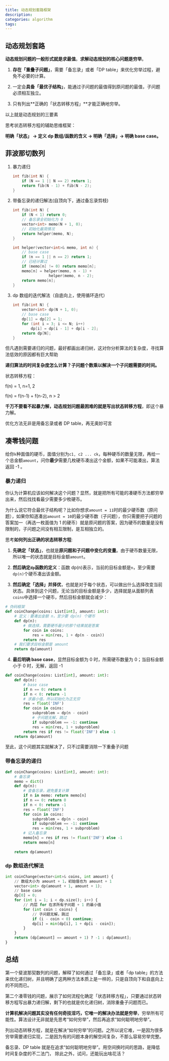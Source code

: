```yaml
---
title: 动态规划套路框架
description: 
categories: algorithm
tags:
---
```


## 动态规划套路

**动态规划问题的一般形式就是求最值**。**求解动态规划的核心问题是穷举**。

1. **存在「重叠子问题」**，需要「备忘录」或者「DP table」来优化穷举过程，避免不必要的计算。

2. 一定会**具备「最优子结构」**，能通过子问题的最值得到原问题的最值，子问题必须相互独立。

3. 只有列出**正确的「状态转移方程」**才能正确地穷举。

以上就是动态规划的三要素

思考状态转移方程的辅助思维框架：

**明确「状态」 -> 定义 dp 数组/函数的含义 -> 明确「选择」-> 明确 base case。**

## 菲波那切数列

1. 暴力递归

   ```c
   int fib(int N) {
       if (N == 1 || N == 2) return 1;
       return fib(N - 1) + fib(N - 2);
   }
   ```

2. 带备忘录的递归解法(自顶向下，通过备忘录剪枝)

   ```c
   int fib(int N) {
       if (N < 1) return 0;
       // 备忘录全初始化为 0
       vector<int> memo(N + 1, 0);
       // 初始化最简情况
       return helper(memo, N);
   }
   
   int helper(vector<int>& memo, int n) {
       // base case 
       if (n == 1 || n == 2) return 1;
       // 已经计算过
       if (memo[n] != 0) return memo[n];
       memo[n] = helper(memo, n - 1) + 
                   helper(memo, n - 2);
       return memo[n];
   }
   ```

3. dp 数组的迭代解法（自底向上，使用循环迭代）

   ```c
   int fib(int N) {
       vector<int> dp(N + 1, 0);
       // base case
       dp[1] = dp[2] = 1;
       for (int i = 3; i <= N; i++)
           dp[i] = dp[i - 1] + dp[i - 2];
       return dp[N];
   }
   ```

但凡遇到需要递归的问题，最好都画出递归树，这对你分析算法的复杂度，寻找算法低效的原因都有巨大帮助

**递归算法的时间复杂度怎么计算？子问题个数乘以解决一个子问题需要的时间。**

状态转移方程：

f(n) = 1, n=1, 2

f(n) = f(n-1) + f(n-2), n > 2

**千万不要看不起暴力解，动态规划问题最困难的就是写出状态转移方程**，即这个暴力解。

优化方法无非是用备忘录或者 DP table，再无奥妙可言

## 凑零钱问题

给你`k`种面值的硬币，面值分别为`c1, c2 ... ck`，每种硬币的数量无限，再给一个总金额`amount`，问你**最少**需要几枚硬币凑出这个金额，如果不可能凑出，算法返回 -1 。

### 暴力递归

你认为计算机应该如何解决这个问题？显然，就是把所有可能的凑硬币方法都穷举出来，然后找找看最少需要多少枚硬币。

为什么说它符合最优子结构呢？比如你想求`amount = 11`时的最少硬币数（原问题），如果你知道凑出`amount = 10`的最少硬币数（子问题），你只需要把子问题的答案加一（再选一枚面值为 1 的硬币）就是原问题的答案，因为硬币的数量是没有限制的，子问题之间没有相互限制，是互相独立的。

思考**如何列出正确的状态转移方程**:

1. **先确定「状态」**，也就是**原问题和子问题中变化的变量**。由于硬币数量无限，所以唯一的状态就是目标金额`amount`。

2. **然后确定`dp`函数的定义**：函数 dp(n)表示，当前的目标金额是`n`，至少需要`dp(n)`个硬币凑出该金额。

3. **然后确定「选择」并择优**，也就是对于每个状态，可以做出什么选择改变当前状态。具体到这个问题，无论当的目标金额是多少，选择就是从面额列表`coins`中选择一个硬币，然后目标金额就会减少：

```python
# 伪码框架
def coinChange(coins: List[int], amount: int):
    # 定义：要凑出金额 n，至少要 dp(n) 个硬币
    def dp(n):
        # 做选择，需要硬币最少的那个结果就是答案
        for coin in coins:
            res = min(res, 1 + dp(n - coin))
        return res
    # 我们要求目标金额是 amount
    return dp(amount)
```

4. **最后明确 base case**，显然目标金额为 0 时，所需硬币数量为 0；当目标金额小于 0 时，无解，返回 -1

```python
def coinChange(coins: List[int], amount: int):
    def dp(n):
        # base case
        if n == 0: return 0
        if n < 0: return -1
        # 求最小值，所以初始化为正无穷
        res = float('INF')
        for coin in coins:
            subproblem = dp(n - coin)
            # 子问题无解，跳过
            if subproblem == -1: continue
            res = min(res, 1 + subproblem)
        return res if res != float('INF') else -1
    return dp(amount)
```

至此，这个问题其实就解决了，只不过需要消除一下重叠子问题

### 带备忘录的递归

```python
def coinChange(coins: List[int], amount: int):
    # 备忘录
    memo = dict()
    def dp(n):
        # 查备忘录，避免重复计算
        if n in memo: return memo[n]
        if n == 0: return 0
        if n < 0: return -1
        res = float('INF')
        for coin in coins:
            subproblem = dp(n - coin)
            if subproblem == -1: continue
            res = min(res, 1 + subproblem)
        # 记入备忘录
        memo[n] = res if res != float('INF') else -1
        return memo[n]
      
    return dp(amount)
```

### dp 数组迭代解法

```python
int coinChange(vector<int>& coins, int amount) {
    // 数组大小为 amount + 1，初始值也为 amount + 1
    vector<int> dp(amount + 1, amount + 1);
    // base case
    dp[0] = 0;
    for (int i = 1; i < dp.size(); i++) {
        // 内层 for 在求所有子问题 + 1 的最小值
        for (int coin : coins) {
            // 子问题无解，跳过
            if (i - coin < 0) continue;
            dp[i] = min(dp[i], 1 + dp[i - coin]);
        }
    }
    return (dp[amount] == amount + 1) ? -1 : dp[amount];
}
```

## 总结

第一个斐波那契数列的问题，解释了如何通过「备忘录」或者「dp table」的方法来优化递归树，并且明确了这两种方法本质上是一样的，只是自顶向下和自底向上的不同而已。

第二个凑零钱的问题，展示了如何流程化确定「状态转移方程」，只要通过状态转移方程写出暴力递归解，剩下的也就是优化递归树，消除重叠子问题而已。

**计算机解决问题其实没有任何奇技淫巧，它唯一的解决办法就是穷举**，穷举所有可能性。算法设计无非就是先思考“如何穷举”，然后再追求“如何聪明地穷举”。

列出动态转移方程，就是在解决“如何穷举”的问题。之所以说它难，一是因为很多穷举需要递归实现，二是因为有的问题本身的解空间复杂，不那么容易穷举完整。

备忘录、DP table 就是在追求“如何聪明地穷举”。用空间换时间的思路，是降低时间复杂度的不二法门，	除此之外，试问，还能玩出啥花活？